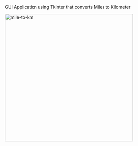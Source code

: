 GUI Application using Tkinter that converts Miles to Kilometer

<img width="414" alt="mile-to-km" src="https://user-images.githubusercontent.com/80412098/124222604-eb35b280-dab6-11eb-803c-75fa6b562c2b.png">
